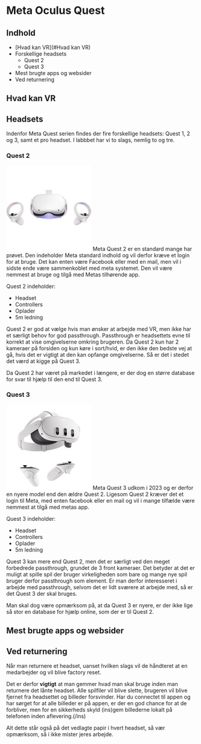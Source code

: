 # Meta Oculus Quest
## Indhold
* [Hvad kan VR](#Hvad kan VR)
* Forskellige headsets
    * Quest 2
    * Quest 3
* Mest brugte apps og websider
* Ved returnering
 

## Hvad kan VR

## Headsets
Indenfor Meta Quest serien findes der fire forskellige headsets: Quest 1, 2 og 3, samt et pro headset. I labbbet har vi to slags, nemlig to og tre.
### Quest 2
<td  width="50%"><img src="Quests/Pictures/Quest2.jpg" alt="Quest 2"/></td>
Meta Quest 2 er en standard mange har prøvet. Den indeholder Meta standard indhold og vil derfor kræve et login for at bruge. Det kan enten være Facebook eller med en mail, men vil i sidste ende være sammenkoblet med meta systemet. Den vil være nemmest at bruge og tilgå med Metas tilhørende app.

Quest 2 indeholder:
* Headset
* Controllers
* Oplader
* 5m ledning 

Quest 2 er god at vælge hvis man ønsker at arbejde med VR, men ikke har et særligt behov for god passthrough. Passthrough er headsettets evne til korrekt at vise omgivelserne omkring brugeren. Da Quest 2 kun har 2 kameraer på forsiden og kun køre i sort/hvid, er den ikke den bedste vej at gå, hvis det er vigtigt at den kan opfange omgivelserne. Så er det i stedet det værd at kigge på Quest 3.

Da Quest 2 har været på markedet i længere, er der dog en større database for svar til hjælp til den end til Quest 3.

### Quest 3
<td  width="50%"><img src="PICTURE VR/quest3.jpg" alt="Quest 3"/></td>
Meta Quest 3 udkom i 2023 og er derfor en nyere model end den ældre Quest 2. Ligesom Quest 2 kræver det et login til Meta, med enten facebook eller en mail og vil i mange tilfælde være nemmest at tilgå med metas app.

Quest 3 indeholder: 
* Headset
* Controllers
* Oplader
* 5m ledning 

Quest 3 kan mere end Quest 2, men det er særligt ved den meget forbedrede passthrough, grundet de 3 front kameraer. Det betyder at det er muligt at spille spil der bruger virkeligheden som bare og mange nye spil bruger derfor passthrough som element. Er man derfor interesseret i arbejde med passthrough, selvom det er lidt sværere at arbejde med, så er det Quest 3 der skal bruges. 

Man skal dog være opmærksom på, at da Quest 3 er nyere, er der ikke lige så stor en database for hjælp online, som der er til Quest 2. 

## Mest brugte apps og websider

## Ved returnering
Når man returnere et headset, uanset hvilken slags vil de håndteret at en medarbejder og vil blive factory reset. 

Det er derfor **vigtigt** at man gemmer hvad man skal bruge inden man returnere det lånte headset. 
Alle spilfiler vil blive slette, brugeren vil blive fjernet fra headsettet og billeder forsvinder.
Har du connectet til appen og har sørget for at alle billeder er på appen, er der en god chance for at de forbliver, men for en sikkerheds skyld (ins)gem billederne lokalt på telefonen inden aflevering.(/ins)

Alt dette står også på det vedlagte papir i hvert headset, så vær opmærksom, så i ikke mister jeres arbejde. 
